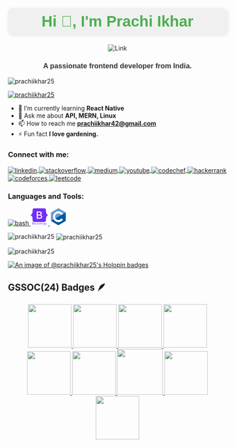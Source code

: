 <!-- Profile Banner -->
<!-- Centered Container -->
<div align="center">
  
  <!-- Highlighted Heading -->
  <h1 style="font-family: 'Arial', sans-serif; font-size: 2.5em; color: #4CAF50; background-color: #f0f0f0; padding: 10px; border-radius: 10px; box-shadow: 2px 2px 10px rgba(0, 0, 0, 0.1);">
    Hi 👋, I'm Prachi Ikhar
  </h1>
 <img src="file:///D:/cimg.jpg" alt="Link">

  <!-- Subtitle -->
  <h3 style="font-family: 'Arial', sans-serif; color: #333;">
    A passionate frontend developer from India.
  </h3>
  
</div>


<!-- Profile Views -->
<p align="left">
  <img src="https://komarev.com/ghpvc/?username=prachiikhar25&label=Profile%20views&color=0e75b6&style=flat" alt="prachiikhar25" />
</p>

<!-- GitHub Trophies -->
<p align="left">
  <a href="https://github.com/ryo-ma/github-profile-trophy">
    <img src="https://github-profile-trophy.vercel.app/?username=prachiikhar25" alt="prachiikhar25" />
  </a>
</p>

<!-- About Section -->
- 🌱 I’m currently learning **React Native**  
- 💬 Ask me about **API, MERN, Linux**  
- 📫 How to reach me **prachiikhar42@gmail.com**  
- ⚡ Fun fact **I love gardening.**

<!-- Connect Section -->
<h3 align="left">Connect with me:</h3>
<p align="left">
  <a href="https://linkedin.com/in/prachi-ikhar-065286278" target="blank">
    <img align="center" src="https://raw.githubusercontent.com/rahuldkjain/github-profile-readme-generator/master/src/images/icons/Social/linked-in-alt.svg" alt="linkedin" height="30" width="40" />
  </a>
  <a href="https://stackoverflow.com/users/22961705/prachi" target="blank">
    <img align="center" src="https://raw.githubusercontent.com/rahuldkjain/github-profile-readme-generator/master/src/images/icons/Social/stack-overflow.svg" alt="stackoverflow" height="30" width="40" />
  </a>
  <a href="https://medium.com/@prachiikhar" target="blank">
    <img align="center" src="https://raw.githubusercontent.com/rahuldkjain/github-profile-readme-generator/master/src/images/icons/Social/medium.svg" alt="medium" height="30" width="40" />
  </a>
  <a href="https://www.youtube.com/c/prachiikhar" target="blank">
    <img align="center" src="https://raw.githubusercontent.com/rahuldkjain/github-profile-readme-generator/master/src/images/icons/Social/youtube.svg" alt="youtube" height="30" width="40" />
  </a>
  <a href="https://www.codechef.com/users/prachiik_19" target="blank">
    <img align="center" src="https://cdn.jsdelivr.net/npm/simple-icons@3.1.0/icons/codechef.svg" alt="codechef" height="30" width="40" />
  </a>
  <a href="https://www.hackerrank.com/prachiikhar42" target="blank">
    <img align="center" src="https://raw.githubusercontent.com/rahuldkjain/github-profile-readme-generator/master/src/images/icons/Social/hackerrank.svg" alt="hackerrank" height="30" width="40" />
  </a>
  <a href="https://codeforces.com/profile/prachi_19" target="blank">
    <img align="center" src="https://raw.githubusercontent.com/rahuldkjain/github-profile-readme-generator/master/src/images/icons/Social/codeforces.svg" alt="codeforces" height="30" width="40" />
  </a>
  <a href="https://www.leetcode.com/prachi_19" target="blank">
    <img align="center" src="https://raw.githubusercontent.com/rahuldkjain/github-profile-readme-generator/master/src/images/icons/Social/leet-code.svg" alt="leetcode" height="30" width="40" />
  </a>
</p>

<!-- Languages and Tools Section -->
<h3 align="left">Languages and Tools:</h3>
<p align="left">
  <a href="https://www.gnu.org/software/bash/" target="_blank"> <img src="https://www.vectorlogo.zone/logos/gnu_bash/gnu_bash-icon.svg" alt="bash" width="40" height="40" /> </a>
  <a href="https://getbootstrap.com" target="_blank"> <img src="https://raw.githubusercontent.com/devicons/devicon/master/icons/bootstrap/bootstrap-plain-wordmark.svg" alt="bootstrap" width="40" height="40" /> </a>
  <a href="https://www.cprogramming.com/" target="_blank"> <img src="https://raw.githubusercontent.com/devicons/devicon/master/icons/c/c-original.svg" alt="c" width="40" height="40" /> </a>
  <!-- Add the rest of your tools similarly -->
</p>

<!-- GitHub Stats -->
<p>
  <img align="left" src="https://github-readme-stats.vercel.app/api/top-langs?username=prachiikhar25&show_icons=true&locale=en&layout=compact" alt="prachiikhar25" />
</p>

<p>&nbsp;<img align="center" src="https://github-readme-stats.vercel.app/api?username=prachiikhar25&show_icons=true&locale=en" alt="prachiikhar25" /></p>

<p><img align="center" src="https://github-readme-streak-stats.herokuapp.com/?user=prachiikhar25&" alt="prachiikhar25" /></p>
<a href="https://holopin.io/@prachiikhar25">
    <img src="https://holopin.me/prachiikhar25" alt="An image of @prachiikhar25's Holopin badges" width="800" height="300">
</a>


## GSSOC(24) Badges 🪶
<div style='display:flex; align-items:center; gap: 10px;' align='center'><a href="https://gssoc.girlscript.tech/leaderboard">
<img src="https://raw.githubusercontent.com/GSSoC24/Postman-Challenge/main/docs/assets/Postman%20White.png" width="100px" height="100px" />
  <img src="https://raw.githubusercontent.com/GSSoC24/Postman-Challenge/main/docs/assets/1.png" width="100px" height="100px" />
  <img src="https://raw.githubusercontent.com/GSSoC24/Postman-Challenge/main/docs/assets/2.png" width="100px" height="100px" />
  <img src="https://raw.githubusercontent.com/GSSoC24/Postman-Challenge/main/docs/assets/3.png" width="100px" height="100px" />
  <img src="https://raw.githubusercontent.com/GSSoC24/Postman-Challenge/main/docs/assets/4.png" width="100px" height="100px" />
  <img src="https://raw.githubusercontent.com/GSSoC24/Postman-Challenge/main/docs/assets/5.png" width="100px" height="100px" />
  <img src="https://raw.githubusercontent.com/GSSoC24/Postman-Challenge/main/docs/assets/6.png" width="105px" height="105px" />
  <img src="https://raw.githubusercontent.com/GSSoC24/Postman-Challenge/main/docs/assets/7.png" width="100px" height="100px" />
  <img src="https://raw.githubusercontent.com/GSSoC24/Postman-Challenge/main/docs/assets/8.png" width="100px" height="100px" /></a>
</div>
